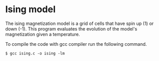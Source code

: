 # Ising model

The ising magnetization model is a grid of cells that have spin up (1) or down (-1). This program evaluates the evolution of the model's magnetization given a temperature.

To compile the code with gcc compiler run the following command.

```
$ gcc ising.c -o ising -lm 
```
